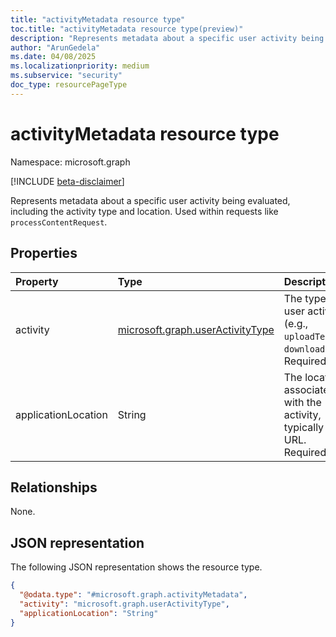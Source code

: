 ```yaml
---
title: "activityMetadata resource type"
toc.title: "activityMetadata resource type(preview)"
description: "Represents metadata about a specific user activity being evaluated, including the activity type and location."
author: "ArunGedela"
ms.date: 04/08/2025
ms.localizationpriority: medium
ms.subservice: "security"
doc_type: resourcePageType
---
```


# activityMetadata resource type

Namespace: microsoft.graph

[!INCLUDE [beta-disclaimer](../../includes/beta-disclaimer.md)]

Represents metadata about a specific user activity being evaluated, including the activity type and location. Used within requests like `processContentRequest`.

## Properties

|Property|Type|Description|
|:---|:---|:---|
|activity|[microsoft.graph.userActivityType](../resources/useractivitytype.md)|The type of user activity (e.g., `uploadText`, `downloadFile`). Required.|
|applicationLocation|String|The location associated with the activity, typically a URL. Required.|

## Relationships

None.

## JSON representation

The following JSON representation shows the resource type.
<!-- {
  "blockType": "resource",
  "@odata.type": "microsoft.graph.activityMetadata"
}
-->
``` json
{
  "@odata.type": "#microsoft.graph.activityMetadata",
  "activity": "microsoft.graph.userActivityType",
  "applicationLocation": "String"
}
```
